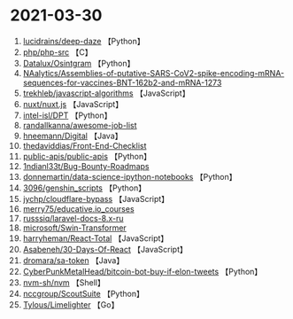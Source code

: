 # 2021-03-30

1. [lucidrains/deep-daze](https://github.com/lucidrains/deep-daze) 【Python】
2. [php/php-src](https://github.com/php/php-src) 【C】
3. [Datalux/Osintgram](https://github.com/Datalux/Osintgram) 【Python】
4. [NAalytics/Assemblies-of-putative-SARS-CoV2-spike-encoding-mRNA-sequences-for-vaccines-BNT-162b2-and-mRNA-1273](https://github.com/NAalytics/Assemblies-of-putative-SARS-CoV2-spike-encoding-mRNA-sequences-for-vaccines-BNT-162b2-and-mRNA-1273) 
5. [trekhleb/javascript-algorithms](https://github.com/trekhleb/javascript-algorithms) 【JavaScript】
6. [nuxt/nuxt.js](https://github.com/nuxt/nuxt.js) 【JavaScript】
7. [intel-isl/DPT](https://github.com/intel-isl/DPT) 【Python】
8. [randallkanna/awesome-job-list](https://github.com/randallkanna/awesome-job-list) 
9. [hneemann/Digital](https://github.com/hneemann/Digital) 【Java】
10. [thedaviddias/Front-End-Checklist](https://github.com/thedaviddias/Front-End-Checklist) 
11. [public-apis/public-apis](https://github.com/public-apis/public-apis) 【Python】
12. [1ndianl33t/Bug-Bounty-Roadmaps](https://github.com/1ndianl33t/Bug-Bounty-Roadmaps) 
13. [donnemartin/data-science-ipython-notebooks](https://github.com/donnemartin/data-science-ipython-notebooks) 【Python】
14. [3096/genshin_scripts](https://github.com/3096/genshin_scripts) 【Python】
15. [jychp/cloudflare-bypass](https://github.com/jychp/cloudflare-bypass) 【JavaScript】
16. [merry75/educative.io_courses](https://github.com/merry75/educative.io_courses) 
17. [russsiq/laravel-docs-8.x-ru](https://github.com/russsiq/laravel-docs-8.x-ru) 
18. [microsoft/Swin-Transformer](https://github.com/microsoft/Swin-Transformer) 
19. [harryheman/React-Total](https://github.com/harryheman/React-Total) 【JavaScript】
20. [Asabeneh/30-Days-Of-React](https://github.com/Asabeneh/30-Days-Of-React) 【JavaScript】
21. [dromara/sa-token](https://github.com/dromara/sa-token) 【Java】
22. [CyberPunkMetalHead/bitcoin-bot-buy-if-elon-tweets](https://github.com/CyberPunkMetalHead/bitcoin-bot-buy-if-elon-tweets) 【Python】
23. [nvm-sh/nvm](https://github.com/nvm-sh/nvm) 【Shell】
24. [nccgroup/ScoutSuite](https://github.com/nccgroup/ScoutSuite) 【Python】
25. [Tylous/Limelighter](https://github.com/Tylous/Limelighter) 【Go】
